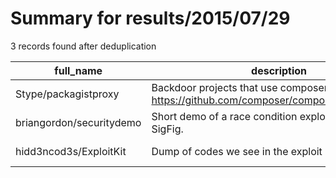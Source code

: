 
# Summary for results/2015/07/29
    
3 records found after deduplication

| full_name | description | html_url | matched_list | matched_count | pushed_at | size | stargazers_count | language | forks_count |
|--------------------------|------------------------------------------------------------------------------------------------|---------------------------------------------|----------------|-----------------|---------------------------|--------|--------------------|------------|---------------|
| Stype/packagistproxy | Backdoor projects that use composer (exploit https://github.com/composer/composer/issues/1074) | https://github.com/Stype/packagistproxy | ['exploit'] | 1 | 2015-07-29 23:23:22+00:00 | 173 | 1 | PHP | 0 |
| briangordon/securitydemo | Short demo of a race condition exploit for work at SigFig. | https://github.com/briangordon/securitydemo | ['exploit'] | 1 | 2015-07-29 20:26:14+00:00 | 6680 | 0 | Scala | 0 |
| hidd3ncod3s/ExploitKit | Dump of codes we see in the exploit packs. | https://github.com/hidd3ncod3s/ExploitKit | ['exploit'] | 1 | 2015-07-29 06:28:06+00:00 | 132 | 8 | JavaScript | 3 |
